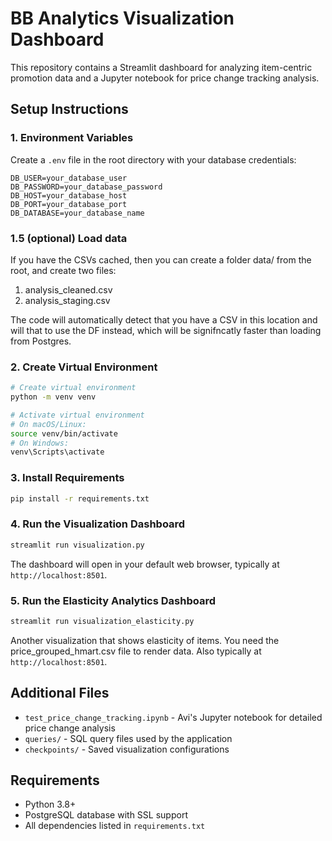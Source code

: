# BB Analytics Visualization Dashboard

This repository contains a Streamlit dashboard for analyzing item-centric promotion data and a Jupyter notebook for price change tracking analysis.

## Setup Instructions

### 1. Environment Variables

Create a `.env` file in the root directory with your database credentials:

```env
DB_USER=your_database_user
DB_PASSWORD=your_database_password
DB_HOST=your_database_host
DB_PORT=your_database_port
DB_DATABASE=your_database_name
```
### 1.5 (optional) Load data 

If you have the CSVs cached, then you can create a folder data/ from the root, and create two files:
1. analysis_cleaned.csv
2. analysis_staging.csv

The code will automatically detect that you have a CSV in this location and will that to use the DF instead, which will be signifncatly faster than loading from Postgres.

### 2. Create Virtual Environment

```bash
# Create virtual environment
python -m venv venv

# Activate virtual environment
# On macOS/Linux:
source venv/bin/activate
# On Windows:
venv\Scripts\activate
```

### 3. Install Requirements

```bash
pip install -r requirements.txt
```

### 4. Run the Visualization Dashboard

```bash
streamlit run visualization.py
```

The dashboard will open in your default web browser, typically at `http://localhost:8501`.

### 5. Run the Elasticity Analytics Dashboard

```bash
streamlit run visualization_elasticity.py
```

Another visualization that shows elasticity of items. You need the price_grouped_hmart.csv file to render data. Also typically at `http://localhost:8501`.

## Additional Files

- `test_price_change_tracking.ipynb` - Avi's Jupyter notebook for detailed price change analysis
- `queries/` - SQL query files used by the application
- `checkpoints/` - Saved visualization configurations

## Requirements

- Python 3.8+
- PostgreSQL database with SSL support
- All dependencies listed in `requirements.txt` 